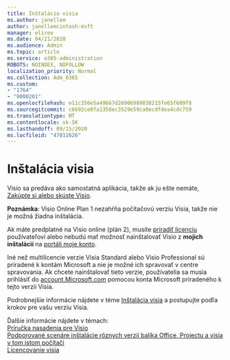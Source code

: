 ```yaml
---
title: Inštalácia visia
ms.author: janellem
author: janellemcintosh-msft
manager: eliree
ms.date: 04/21/2020
ms.audience: Admin
ms.topic: article
ms.service: o365-administration
ROBOTS: NOINDEX, NOFOLLOW
localization_priority: Normal
ms.collection: Adm_O365
ms.custom:
- "1764"
- "9000201"
ms.openlocfilehash: e11c356e5a49667d26906989038215fe65f609f8
ms.sourcegitcommit: c6692ce0fa1358ec3529e59ca0ecdfdea4cdc759
ms.translationtype: MT
ms.contentlocale: sk-SK
ms.lasthandoff: 09/15/2020
ms.locfileid: "47811626"
---
```

# <a name="install-visio"></a>Inštalácia visia

Visio sa predáva ako samostatná aplikácia, takže ak ju ešte nemáte, [Zakúpte si alebo skúste Visio](https://products.office.com/visio). 

**Poznámka**: Visio Online Plan 1 nezahŕňa počítačovú verziu Visia, takže nie je možná žiadna inštalácia.

Ak máte predplatné na Visio online (plán 2), musíte [priradiť licenciu](https://docs.microsoft.com/microsoft-365/admin/add-users/add-users) používateľovi alebo nebudú mať možnosť nainštalovať Visio z **mojich inštalácií** na [portáli moje konto](https://portal.office.com/account#installs). 

Iné než multilicencie verzie Visia Standard alebo Visio Professional sú priradené k kontám Microsoft a nie je možné ich spravovať v centre spravovania. Ak chcete nainštalovať tieto verzie, používatelia sa musia prihlásiť do [account.Microsoft.com](https://account.microsoft.com) pomocou konta Microsoft priradeného k tejto verzii Visia.

Podrobnejšie informácie nájdete v téme [Inštalácia visia](https://support.office.com/article/f98f21e3-aa02-4827-9167-ddab5b025710?wt.mc_id=OfficeAdm_ClientDIA_Alchemy1764) a postupujte podľa krokov pre vašu verziu Visia.

Ďalšie informácie nájdete v témach:<br>
[Príručka nasadenia pre Visio](https://docs.microsoft.com/deployoffice/deployment-guide-for-visio)<br>
[Podporované scenáre inštalácie rôznych verzií balíka Office, Projectu a visia v tom istom počítači](https://docs.microsoft.com/deployoffice/install-different-office-visio-and-project-versions-on-the-same-computer)<br>
[Licencovanie visia](https://products.office.com/visio/microsoft-visio-volume-licensing-visio-for-multiple-users)